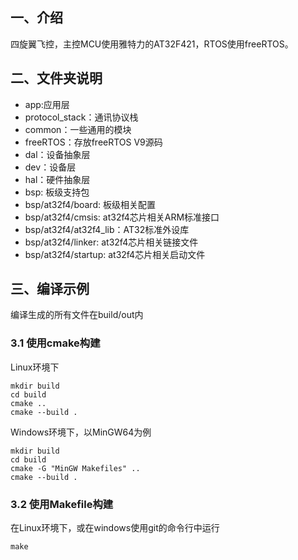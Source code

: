 ## 一、介绍
四旋翼飞控，主控MCU使用雅特力的AT32F421，RTOS使用freeRTOS。

## 二、文件夹说明
- app:应用层
- protocol_stack：通讯协议栈
- common：一些通用的模块
- freeRTOS：存放freeRTOS V9源码
- dal：设备抽象层
- dev：设备层
- hal：硬件抽象层
- bsp: 板级支持包
- bsp/at32f4/board: 板级相关配置
- bsp/at32f4/cmsis: at32f4芯片相关ARM标准接口
- bsp/at32f4/at32f4_lib：AT32标准外设库
- bsp/at32f4/linker: at32f4芯片相关链接文件
- bsp/at32f4/startup: at32f4芯片相关启动文件


## 三、编译示例
编译生成的所有文件在build/out内
### 3.1 使用cmake构建
Linux环境下

    mkdir build
    cd build
    cmake ..
    cmake --build .

Windows环境下，以MinGW64为例

    mkdir build
    cd build
    cmake -G "MinGW Makefiles" ..
    cmake --build .

### 3.2 使用Makefile构建
在Linux环境下，或在windows使用git的命令行中运行

    make

